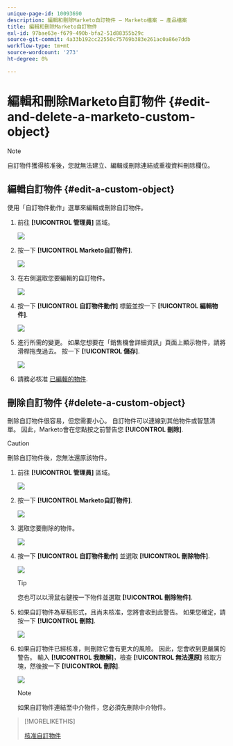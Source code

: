 ```yaml
---
unique-page-id: 10093690
description: 編輯和刪除Marketo自訂物件 — Marketo檔案 — 產品檔案
title: 編輯和刪除Marketo自訂物件
exl-id: 97bae63e-f679-490b-bfa2-51d88355b29c
source-git-commit: 4a33b192cc22550c75769b383e261ac0a86e7ddb
workflow-type: tm+mt
source-wordcount: '273'
ht-degree: 0%

---
```


# 編輯和刪除Marketo自訂物件 {#edit-and-delete-a-marketo-custom-object}

>[!NOTE]
>
>自訂物件獲得核准後，您就無法建立、編輯或刪除連結或重複資料刪除欄位。

## 編輯自訂物件 {#edit-a-custom-object}

使用「自訂物件動作」選單來編輯或刪除自訂物件。

1. 前往 **[!UICONTROL 管理員]** 區域。

   ![](assets/edit-and-delete-a-marketo-custom-object-1.png)

1. 按一下 **[!UICONTROL Marketo自訂物件]**.

   ![](assets/edit-and-delete-a-marketo-custom-object-2.png)

1. 在右側選取您要編輯的自訂物件。

   ![](assets/edit-and-delete-a-marketo-custom-object-3.png)

1. 按一下 **[!UICONTROL 自訂物件動作]** 標籤並按一下 **[!UICONTROL 編輯物件]**.

   ![](assets/edit-and-delete-a-marketo-custom-object-4.png)

1. 進行所需的變更。 如果您想要在「銷售機會詳細資訊」頁面上顯示物件，請將滑桿拖曳過去。 按一下 **[!UICONTROL 儲存]**.

   ![](assets/edit-and-delete-a-marketo-custom-object-5.png)

1. 請務必核准 [已編輯的物件](/help/marketo/product-docs/administration/marketo-custom-objects/approve-a-custom-object.md).

## 刪除自訂物件 {#delete-a-custom-object}

刪除自訂物件很容易，但您需要小心。 自訂物件可以連線到其他物件或智慧清單。 因此，Marketo會在您點按之前警告您 **[!UICONTROL 刪除]**.

>[!CAUTION]
>
>刪除自訂物件後，您無法還原該物件。

1. 前往 **[!UICONTROL 管理員]** 區域。

   ![](assets/edit-and-delete-a-marketo-custom-object-6.png)

1. 按一下 **[!UICONTROL Marketo自訂物件]**.

   ![](assets/edit-and-delete-a-marketo-custom-object-7.png)

1. 選取您要刪除的物件。

   ![](assets/edit-and-delete-a-marketo-custom-object-8.png)

1. 按一下 **[!UICONTROL 自訂物件動作]** 並選取 **[!UICONTROL 刪除物件]**.

   ![](assets/edit-and-delete-a-marketo-custom-object-9.png)

   >[!TIP]
   >
   >您也可以以滑鼠右鍵按一下物件並選取 **[!UICONTROL 刪除物件]**.

1. 如果自訂物件為草稿形式，且尚未核准，您將會收到此警告。 如果您確定，請按一下 **[!UICONTROL 刪除]**.

   ![](assets/edit-and-delete-a-marketo-custom-object-10.png)

1. 如果自訂物件已經核准，則刪除它會有更大的風險。 因此，您會收到更嚴厲的警告。 輸入 **[!UICONTROL 我瞭解]**，檢查 **[!UICONTROL 無法還原]** 核取方塊，然後按一下 **[!UICONTROL 刪除]**.

   ![](assets/edit-and-delete-a-marketo-custom-object-11.png)

   >[!NOTE]
   >
   >如果自訂物件連結至中介物件，您必須先刪除中介物件。

>[!MORELIKETHIS]
>
>[核准自訂物件](/help/marketo/product-docs/administration/marketo-custom-objects/approve-a-custom-object.md)
